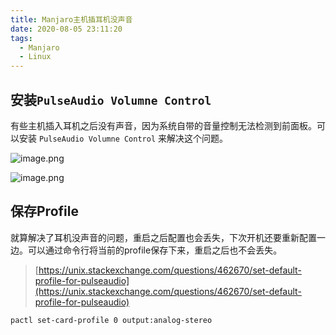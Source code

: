 ```yaml
---
title: Manjaro主机插耳机没声音
date: 2020-08-05 23:11:20
tags:
  - Manjaro
  - Linux
---
```


## 安装`PulseAudio Volumne Control`

有些主机插入耳机之后没有声音，因为系统自带的音量控制无法检测到前面板。可以安装 `PulseAudio Volumne Control` 来解决这个问题。

![image.png](https://i.loli.net/2020/08/06/dZUe7u9h14cQrMl.png)

![image.png](https://i.loli.net/2020/08/06/dZUe7u9h14cQrMl.png)

## 保存Profile

就算解决了耳机没声音的问题，重启之后配置也会丢失，下次开机还要重新配置一边。可以通过命令行将当前的profile保存下来，重启之后也不会丢失。

> [https://unix.stackexchange.com/questions/462670/set-default-profile-for-pulseaudio](https://unix.stackexchange.com/questions/462670/set-default-profile-for-pulseaudio)


```bash
pactl set-card-profile 0 output:analog-stereo
```